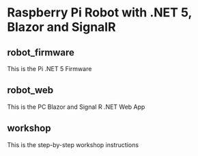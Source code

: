 # Raspberry Pi Robot with .NET 5, Blazor and SignalR

## robot_firmware

This is the Pi .NET 5 Firmware

## robot_web

This is the PC Blazor and Signal R .NET Web App

## workshop

This is the step-by-step workshop instructions
